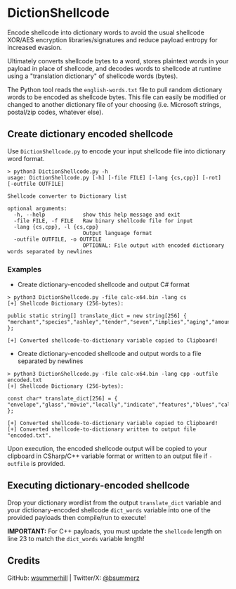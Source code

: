 # DictionShellcode

Encode shellcode into dictionary words to avoid the usual shellcode XOR/AES encryption libraries/signatures and reduce payload entropy for increased evasion.<br />

Ultimately converts shellcode bytes to a word, stores plaintext words in your payload in place of shellcode, and decodes words to shellcode at runtime using a "translation dictionary" of shellcode words (bytes).<br />

The Python tool reads the `english-words.txt` file to pull random dictionary words to be encoded as shellcode bytes. This file can easily be modified or changed to another dictionary file of your choosing (i.e. Microsoft strings, postal/zip codes, whatever else).<br />

## Create dictionary encoded shellcode

Use `DictionShellcode.py` to encode your input shellcode file into dictionary word format.

```
> python3 DictionShellcode.py -h
usage: DictionShellcode.py [-h] [-file FILE] [-lang {cs,cpp}] [-rot] [-outfile OUTFILE]

Shellcode converter to Dictionary list

optional arguments:
  -h, --help            show this help message and exit
  -file FILE, -f FILE   Raw binary shellcode file for input
  -lang {cs,cpp}, -l {cs,cpp}
                        Output language format
  -outfile OUTFILE, -o OUTFILE
                        OPTIONAL: File output with encoded dictionary words separated by newlines
```

### Examples
- Create dictionary-encoded shellcode and output C# format <br />
```
> python3 DictionShellcode.py -file calc-x64.bin -lang cs
[+] Shellcode Dictionary (256-bytes):

public static string[] translate_dict = new string[256] { "merchant","species","ashley","tender","seven","implies","aging","amounts","solely","accessed","picture","seventh","engage","ruled","shows","former","toolkit","africa","mailman","tobago","decimal","perform","western","haiti","supply","values","scales","postcard","alloy","blood","tuning","writing","views","yields","fantasy","effect","filed","forgot","mongolia","equipped","shaped","title","tampa","downtown","deviant","intro","street","watch","hiring","pastor","crime","damages","clark","before","adapter","during","degrees","count","walks","estimate","tricks","child","combat","angels","seasonal","ebook","remain","scenes","mailto","refined","scout","pearl","everyday","nickel","checks","teach","working","cooler","address","marking","skilled","icons","asking","quoted","tunnel","equally","deadly","hunter","noted","mambo","betting","uruguay","folding","possess","survival","hotmail","equality","document","derby","terms","ralph","human","surprise","affairs","marriott","coming","bunny","jackson","centre","wireless","emirates","pants","aaron","bosnia","wanting","donna","warning","default","remote","dining","thousand","concept","factory","unlike","sharon","insight","missile","further","korea","funds","jerry","dated","based","madrid","reduces","agrees","criminal","sydney","courses","plane","mitchell","after","reminder","connect","program","leonard","between","louis","plymouth","coverage","oriental","adobe","notion","simple","adidas","campus","radio","studies","kenny","rewards","logical","swimming","findings","storm","dragon","sapphire","partly","morgan","websites","savage","fitness","thailand","movers","observed","stating","surgical","grave","almost","barnes","turbo","clouds","standing","prices","affects","merely","opposed","creating","modem","smell","mattress","timely","tucson","welsh","fortune","quantity","banned","mcdonald","shanghai","packard","arrival","touch","locks","which","logan","avoiding","diving","mentor","solid","supplies","occurred","apple","install","remained","insulin","label","capacity","pound","enhance","object","drinking","columbia","shopper","feelings","slightly","robbie","minimal","funny","tribes","invasion","despite","learning","darkness","elephant","spine","fighter","belgium","unsigned","choose","crawford","bones","saddam","pierre","puzzles","economic","avoid","update","falling","bringing","skiing","helmet","receiver","chick","lying","turned","rankings","warner" };

[+] Converted shellcode-to-dictionary variable copied to Clipboard!
```

- Create dictionary-encoded shellcode and output words to a file separated by newlines <br />
```
> python3 DictionShellcode.py -file calc-x64.bin -lang cpp -outfile encoded.txt
[+] Shellcode Dictionary (256-bytes):

const char* translate_dict[256] = { "envelope","glass","movie","locally","indicate","features","blues","called","unity","adapted","civil","reserve","wisdom","engaging","wrote","weapon","marshall","lexmark","cruise","material","walls","bible","pharmacy","thailand","fight","counsel","jackson","vertical","olympics","death","pointing","putting","taxes","educated","needed","interior","toolkit","ready","puzzle","optional","weighted","incident","orange","province","gauge","paint","pages","friends","raising","strips","logitech","poultry","bedrooms","density","amazing","around","mixing","studies","dietary","romance","dialog","through","training","depot","annie","boston","eminem","casinos","tommy","segment","heath","develop","within","lonely","sheet","allen","helpful","catalog","weekly","advice","gratuit","jennifer","editors","ventures","zealand","sending","turner","falling","attacks","purse","madison","reviewer","innocent","basic","already","overall","expand","burst","older","enquiry","makes","always","patent","somewhat","memorial","enemy","combo","ascii","followed","crown","banner","america","verified","mirror","yukon","choir","arrange","charged","plaza","ecuador","marker","robin","harder","doors","beverage","strongly","signs","nuclear","accuracy","stocks","virus","achieved","trading","beauty","browsing","meets","cement","metric","crucial","diary","wages","displays","concept","going","trustees","contain","movement","images","sales","samoa","release","amateur","compete","british","superior","pleasure","norfolk","cutting","specs","channel","tones","valued","viewing","federal","verbal","illinois","silver","targeted","writers","wyoming","angola","shanghai","however","genres","reserves","velocity","somebody","stroke","barrier","ranked","inspired","portland","strain","waves","write","invite","crime","china","seconds","october","decline","trades","probably","hoped","offense","fountain","fisher","detect","trips","neighbor","better","entered","contests","holding","shade","november","canvas","kitty","finnish","becoming","offices","ensure","israeli","seeing","voting","matthew","baking","trees","burner","capital","exempt","section","force","milan","template","smoking","calvin","alias","theories","laundry","guest","opens","readings","exchange","quiet","brand","buyer","borders","checking","elect","actually","compact","blanket","chelsea","missing","locked","villas","pretty","phrases","picked","final","champion","swiss","beliefs","stopped","dubai" };

[+] Converted shellcode-to-dictionary variable copied to Clipboard!
[+] Converted shellcode-to-dictionary written to output file "encoded.txt".
```

Upon execution, the encoded shellcode output will be copied to your clipboard in CSharp/C++ variable format or written to an output file if `-outfile` is provided. <br />


## Executing dictionary-encoded shellcode

Drop your dictionary wordlist from the output `translate_dict` variable and your dictionary-encoded shellcode `dict_words` variable into one of the provided payloads then compile/run to execute! <br />

**IMPORTANT:** For C++ payloads, you must update the `shellcode` length on line 23 to match the `dict_words` variable length!<br />

## Credits

GitHub: [wsummerhill](https://github.com/wsummerhill) | Twitter/X: [@bsummerz](https://twitter.com/bsummerz)
